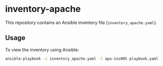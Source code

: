 # inventory-apache

This repository contains an Ansible inventory file (`inventory_apache.yaml`).
## Usage

To view the inventory using Ansible:

```bash
ansible-playbook -i inventory_apache.yaml -l apa-ins005 playbook.yaml
```
